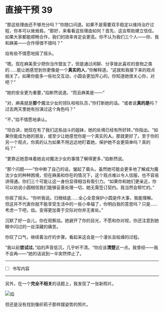 # 直接干预 39

“那这些理由还不够充分吗？”你随口问道。如果不是需要双手稳定以维持治疗过程，你本可以耸耸肩。“那好，来看看这些理由如何？首先，这会帮助建立信任。如果大家都能顺畅合作，我们的效率肯定会更高。你不认为我们三个人——你、我和麻美——合作得很不错吗？”

焰有些不情愿地摇了摇头。

“嗯。现在麻美至少把你当作盟友了，但是通过闲聊、分享彼此喜欢的食物之类的……能让她感觉到你更像是一个**真实的人**，”你解释道。“这就和我接下来的观点相关了。如果你能多一些社交互动，小圆会更加开心的。你知道她很关心你，对吧？”

“她的安全更为重要，”焰断然说道。“而且麻美是——”

“对，麻美就是**那个**魔法少女的领队啦啦队员，”你打断她的话。“或者说**真的是**吗？过去两天里她有扮演过这个角色吗？”

“不，”焰不情愿地承认。

“坦白讲，她现在有了我们这些战斗的姐妹，她的处境已经有所好转，”你指出。“如果你能成为她的朋友，或至少让她感觉你是一个真实的**人**，那就更好了。至于你的另一个观点，你真的认为如果不用远远地盯着她，保护她不会更简单吗？真的吗？”

“更靠近她意味着她会对魔法少女的事情了解得更多，”焰断然说。

“那个问题——”你中断了自己的话，皱起了眉头。虽然她可能会更多地了解成为魔法少女的种种困境，但在麻美和你在的情况下，这个观点难以令人信服，也不容易讲得通。你们三个可能让这一身份显得相当有吸引力。“如果你和她们更亲近，你可以劝说小圆相信我们能够妥善处理一切，她无需签订契约。我当然会帮忙的。”

你摇了摇头。“你听我说。归根结底……全心全意保护小圆是件大事，我能理解。但这并不代表你就不能享受生活中的一些小幸福了，你明白我的意思吗？只是……考虑一下吧，焰。变得更加善于交际对你并无害处。”

沉默了好一会儿，你在观察焰。她避开了你的目光，不愿和你对视，你还注意到她眼中闪过的一丝深藏的痛苦。

你叹了口气，继续着治疗的步骤。看起来这会是一个漫长且枯燥的过程。

“我以前**尝试过**。”焰的声音低沉，几乎听不清。“你应该**清楚**这一点。我曾经——我不会再——”她的话说到一半突然停止了。

---

- [ ] 书写内容

---

另外，在一个**完全不相关**的话题上，我发现了一张新照片。

![焰](http://i.imgur.com/m5JBNJk.jpg)

但还是没有找到像织莉子那样摆姿势的照片。
